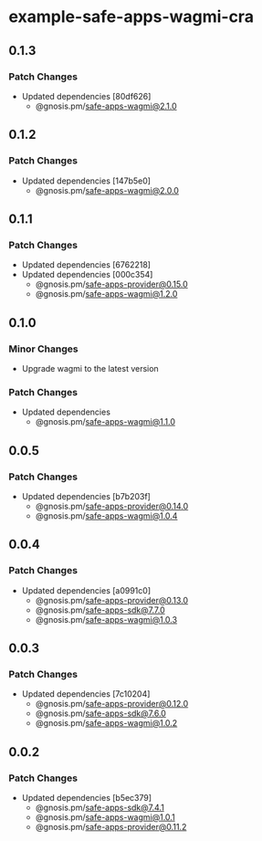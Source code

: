 # example-safe-apps-wagmi-cra

## 0.1.3

### Patch Changes

- Updated dependencies [80df626]
  - @gnosis.pm/safe-apps-wagmi@2.1.0

## 0.1.2

### Patch Changes

- Updated dependencies [147b5e0]
  - @gnosis.pm/safe-apps-wagmi@2.0.0

## 0.1.1

### Patch Changes

- Updated dependencies [6762218]
- Updated dependencies [000c354]
  - @gnosis.pm/safe-apps-provider@0.15.0
  - @gnosis.pm/safe-apps-wagmi@1.2.0

## 0.1.0

### Minor Changes

- Upgrade wagmi to the latest version

### Patch Changes

- Updated dependencies
  - @gnosis.pm/safe-apps-wagmi@1.1.0

## 0.0.5

### Patch Changes

- Updated dependencies [b7b203f]
  - @gnosis.pm/safe-apps-provider@0.14.0
  - @gnosis.pm/safe-apps-wagmi@1.0.4

## 0.0.4

### Patch Changes

- Updated dependencies [a0991c0]
  - @gnosis.pm/safe-apps-provider@0.13.0
  - @gnosis.pm/safe-apps-sdk@7.7.0
  - @gnosis.pm/safe-apps-wagmi@1.0.3

## 0.0.3

### Patch Changes

- Updated dependencies [7c10204]
  - @gnosis.pm/safe-apps-provider@0.12.0
  - @gnosis.pm/safe-apps-sdk@7.6.0
  - @gnosis.pm/safe-apps-wagmi@1.0.2

## 0.0.2

### Patch Changes

- Updated dependencies [b5ec379]
  - @gnosis.pm/safe-apps-sdk@7.4.1
  - @gnosis.pm/safe-apps-wagmi@1.0.1
  - @gnosis.pm/safe-apps-provider@0.11.2
